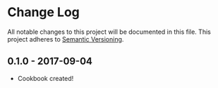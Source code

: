 # Change Log
All notable changes to this project will be documented in this file. This project adheres to [Semantic Versioning](http://semver.org/).

## 0.1.0 - 2017-09-04
- Cookbook created!

